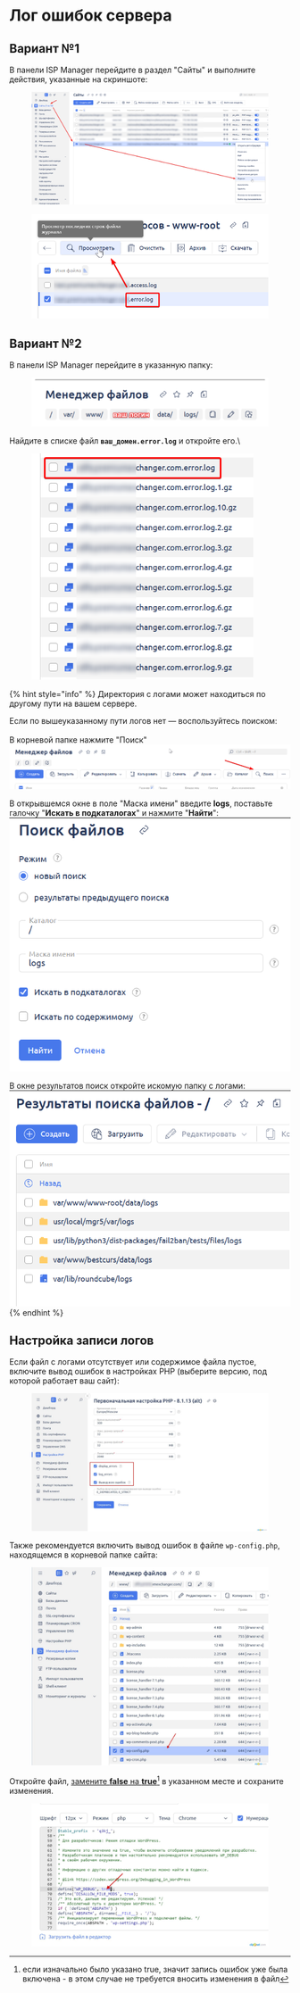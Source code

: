 # Лог ошибок сервера

## Вариант №1

В панели ISP Manager перейдите в раздел "Сайты" и выполните действия, указанные на скриншоте:

<figure><img src="../../../.gitbook/assets/image (840).png" alt=""><figcaption></figcaption></figure>

<figure><img src="../../../.gitbook/assets/image (841).png" alt=""><figcaption></figcaption></figure>

## Вариант №2

В панели ISP Manager перейдите в указанную папку:

<figure><img src="../../../.gitbook/assets/image (862).png" alt=""><figcaption></figcaption></figure>

Найдите в списке файл **`ваш_домен.error.log`** и откройте его.\


<figure><img src="../../../.gitbook/assets/image (842).png" alt="" width="397"><figcaption></figcaption></figure>

{% hint style="info" %}
Директория с логами может находиться по другому пути на вашем сервере.

Если по вышеуказанному пути логов нет — воспользуйтесь поиском:\
\
В корневой папке нажмите "Поиск"\
![](<../../../.gitbook/assets/изображение (54).png>)

В открывшемся окне в поле "Маска имени" введите **logs**, поставьте галочку "**Искать в подкаталогах**" и нажмите "**Найти**":\
![](<../../../.gitbook/assets/изображение (79).png>)

В окне результатов поиск откройте искомую папку с логами:\
![](<../../../.gitbook/assets/изображение (154).png>)
{% endhint %}

## Настройка записи логов

Если файл с логами отсутствует или содержимое файла пустое, включите вывод ошибок в настройках PHP (выберите версию, под которой работает ваш сайт):

<figure><img src="../../../.gitbook/assets/image (858).png" alt=""><figcaption></figcaption></figure>

Также рекомендуется включить вывод ошибок в файле `wp-config.php`, находящемся в корневой папке сайта:

<figure><img src="../../../.gitbook/assets/image (859).png" alt=""><figcaption></figcaption></figure>

Откройте файл, [замените **false** на **true**](#user-content-fn-1)[^1] в указанном месте и сохраните изменения.

<figure><img src="../../../.gitbook/assets/image (860).png" alt=""><figcaption></figcaption></figure>

[^1]: если изначально было указано true, значит запись ошибок уже была включена - в этом случае не требуется вносить изменения в файл
